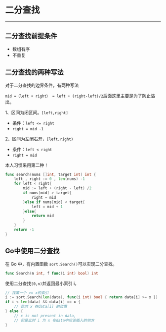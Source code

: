 # 二分查找

---

##  二分查找前提条件

- 数组有序
- 不重复

## 二分查找的两种写法

对于二分查找的边界条件，有两种写法

`mid =（left + right） = left + (right-left)/2`后面这里主要是为了防止溢出。

1、区间为闭区间。`[left,right]`

- 条件：`left <= right`
- `right = mid -1`

2、区间为左闭右开，`[left,right)`

- 条件：`left < right`
- `right = mid`

本人习惯采用第二种！

```go
func search(nums []int, target int) int {
    left , right := 0 , len(nums) -1
    for left < right{
        mid := left + (right - left) /2 
        if nums[mid] > target{
            right = mid
        }else if nums[mid] < target{
            left = mid + 1
        }else{
            return mid
        }
    }
    return -1
}
```

## Go中使用二分查找

在 Go 中，有内置函数 `sort.Search()`可以实现二分查找。

```go
func Search(n int, f func(i int) bool) int
```

使用二分查找`[0,n)`并返回最小索引 i， 

```go
// 找第一个 >= x的索引
i := sort.Search(len(data), func(i int) bool { return data[i] >= x })
if i < len(data) && data[i] == x {
	// 此时 x 在data[i] 的位置
} else {
	// x is not present in data,
	// 但是此时 i 为 x 在data中应该插入的地方
}
```

